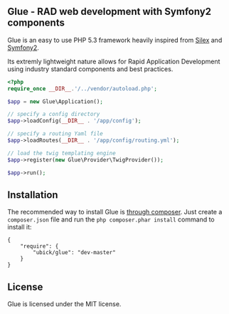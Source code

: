 
Glue - RAD web development with Symfony2 components
--------------------------------------------

Glue is an easy to use PHP 5.3 framework heavily inspired from [Silex][1] and [Symfony2][2].

Its extremly lightweight nature allows for Rapid Application Development using industry standard components and best practices.


```php
<?php
require_once __DIR__.'/../vendor/autoload.php';

$app = new Glue\Application();

// specify a config directory
$app->loadConfig(__DIR__ . '/app/config');

// specify a routing Yaml file
$app->loadRoutes(__DIR__ . '/app/config/routing.yml');

// load the twig templating engine
$app->register(new Glue\Provider\TwigProvider());

$app->run();
```

## Installation

The recommended way to install Glue is [through
composer](http://getcomposer.org). Just create a `composer.json` file and
run the `php composer.phar install` command to install it:

    {
        "require": {
            "ubick/glue": "dev-master"
        }
    }

## License

Glue is licensed under the MIT license.

[1]: https://github.com/fabpot/Silex
[2]: https://github.com/symfony/symfony
